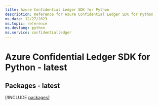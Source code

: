 ```yaml
---
title: Azure Confidential Ledger SDK for Python
description: Reference for Azure Confidential Ledger SDK for Python
ms.date: 12/27/2023
ms.topic: reference
ms.devlang: python
ms.service: confidentialledger
---
```

# Azure Confidential Ledger SDK for Python - latest
## Packages - latest
[!INCLUDE [packages](confidential-ledger-index.md)]